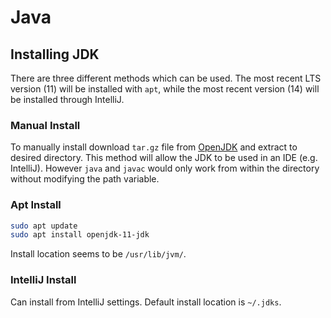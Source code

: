 # Java

## Installing JDK

There are three different methods which can be used.
The most recent LTS version (11) will be installed with `apt`, while the most recent version (14) will be installed through IntelliJ.

### Manual Install

To manually install download `tar.gz` file from [OpenJDK](https://openjdk.java.net) and extract to desired directory.
This method will allow the JDK to be used in an IDE (e.g. IntelliJ).
However `java` and `javac` would only work from within the directory without modifying the path variable.

### Apt Install

```bash
sudo apt update
sudo apt install openjdk-11-jdk
```

Install location seems to be `/usr/lib/jvm/`.

### IntelliJ Install

Can install from IntelliJ settings.
Default install location is `~/.jdks`.

